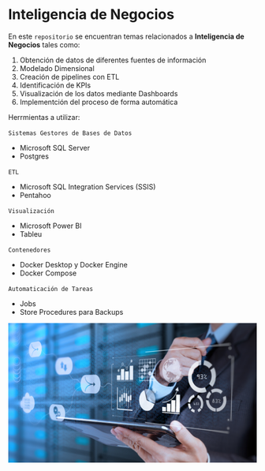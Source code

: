 # Inteligencia de Negocios

En este `repositorio` se encuentran temas relacionados a **Inteligencia de Negocios** tales como:

1. Obtención de datos de diferentes fuentes de información
2. Modelado Dimensional
3. Creación de pipelines con ETL
4. Identificación de KPIs
5. Visualización de los datos mediante Dashboards
6. Implementción del proceso de forma automática

Herrmientas a utilizar:

`Sistemas Gestores de Bases de Datos`
- Microsoft SQL Server
- Postgres

`ETL`
- Microsoft SQL Integration Services (SSIS)
- Pentahoo

`Visualización`
- Microsoft Power BI
- Tableu

`Contenedores`
- Docker Desktop y Docker Engine
- Docker Compose

`Automaticación de Tareas`
- Jobs
- Store Procedures para Backups

![Inteligencia de Negocios](./img/BI.webp)